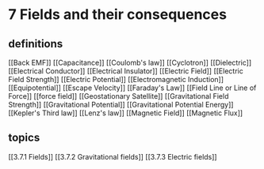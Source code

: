 # 7 Fields and their consequences

## definitions
[[Back EMF]]
[[Capacitance]]
[[Coulomb's law]]
[[Cyclotron]]
[[Dielectric]]
[[Electrical Conductor]]
[[Electrical Insulator]]
[[Electric Field]]
[[Electric Field Strength]]
[[Electric Potential]]
[[Electromagnetic Induction]]
[[Equipotential]]
[[Escape Velocity]]
[[Faraday's Law]]
[[Field Line or Line of Force]]
[[force field]]
[[Geostationary Satellite]]
[[Gravitational Field Strength]]
[[Gravitational Potential]]
[[Gravitational Potential Energy]]
[[Kepler's Third law]]
[[Lenz's law]]
[[Magnetic Field]]
[[Magnetic Flux]]
## topics
[[3.7.1 Fields]]
[[3.7.2 Gravitational fields]]
[[3.7.3 Electric fields]]